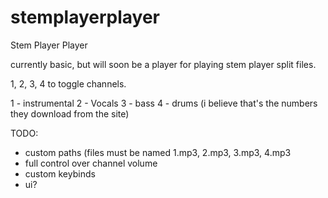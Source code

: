 # stemplayerplayer
Stem Player Player

currently basic, but will soon be a player for playing stem player split files.

1, 2, 3, 4 to toggle channels.

1 - instrumental
2 - Vocals
3 - bass
4 - drums
(i believe that's the numbers they download from the site)

TODO:
- custom paths (files must be named 1.mp3, 2.mp3, 3.mp3, 4.mp3
- full control over channel volume
- custom keybinds
- ui?
